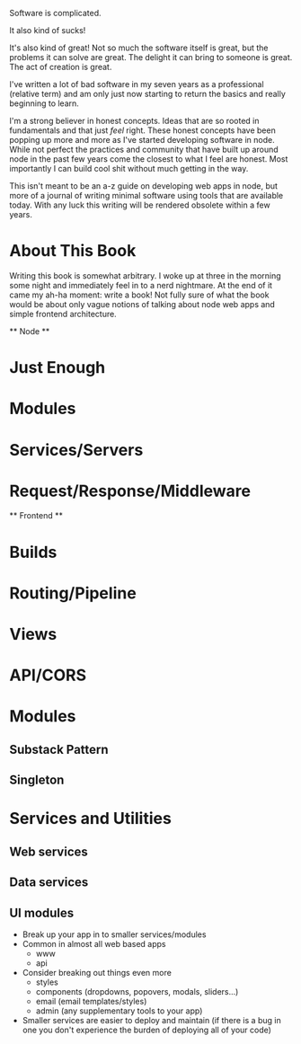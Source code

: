 Software is complicated.

It also kind of sucks!

It's also kind of great! Not so much the software itself is great, but the 
problems it can solve are great. The delight it can bring to someone is great. 
The act of creation is great.

I've written a lot of bad software in my seven years as a professional 
(relative term) and am only just now starting to return the basics and really 
beginning to learn.

I'm a strong believer in honest concepts. Ideas that are so rooted in 
fundamentals and that just *feel* right. These honest concepts have 
been popping up more and more as I've started developing software in node. 
While not perfect the practices and community that have built up around node in 
the past few years come the closest to what I feel are honest. Most importantly 
I can build cool shit without much getting in the way.

This isn't meant to be an a-z guide on developing web apps in node, but more of 
a journal of writing minimal software using tools that are available today. 
With any luck this writing will be rendered obsolete within a few years.

# About This Book

Writing this book is somewhat arbitrary. I woke up at three in the morning 
some night and immediately feel in to a nerd nightmare. At the end of it came 
my ah-ha moment: write a book! Not fully sure of what the book would be about 
only vague notions of talking about node web apps and 
simple frontend architecture.

** Node **
# Just Enough
# Modules
# Services/Servers
# Request/Response/Middleware

** Frontend **
# Builds
# Routing/Pipeline
# Views
# API/CORS

# Modules
## Substack Pattern
## Singleton

# Services and Utilities
## Web services
## Data services
## UI modules

* Break up your app in to smaller services/modules
* Common in almost all web based apps
  - www
  - api
* Consider breaking out things even more
  - styles
  - components (dropdowns, popovers, modals, sliders...)
  - email (email templates/styles)
  - admin (any supplementary tools to your app)
* Smaller services are easier to deploy and maintain (if there is a bug in one you don't experience the burden of deploying all of your code)
